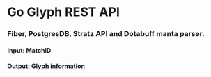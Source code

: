 # Go Glyph REST API
### Fiber, PostgresDB, Stratz API and Dotabuff manta parser.
#### Input: MatchID
#### Output: Glyph information
